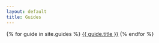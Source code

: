 ```yaml
---
layout: default
title: Guides
---
```

<nav class="leftNavigation">
    {% for guide in site.guides %}
        <a href="{{ guide.url }}">{{ guide.title }}</a>
    {% endfor %}
</nav><div class="content">
</div>